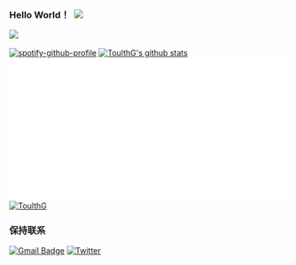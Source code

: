 ### Hello World！ &nbsp;<img src="https://github.com/TheDudeThatCode/TheDudeThatCode/blob/master/Assets/Earth.gif" width="23px">
[![](https://count.getloli.com/get/@ToulthG?theme=rule34)](https://count.getloli.com)

[![spotify-github-profile](https://spotify-github-profile.vercel.app/api/view?uid=hmo8ubn8do5rudqpeb6ie1794&cover_image=true&theme=default)](https://github.com/kittinan/spotify-github-profile)
[![ToulthG's github stats](https://github-readme-stats.vercel.app/api?username=ToulthG&show_icons=true&theme=omni)](https://github.com/anuraghazra/github-readme-stats)
<img src="https://github.com/lowlighter/lowlighter/blob/master/metrics.plugin.anilist.characters.svg">
[![ToulthG](https://github-profile-trophy.vercel.app/?username=ToulthG&theme=onedark)](https://github.com/ToulthG/github-profile-trophy)

### 保持联系   
[![Gmail Badge](https://img.shields.io/badge/-gmail-c14438?style=for-the-badge&logo=Gmail&logoColor=ffffff)](mailto:gxf1034512354@gmail.com) 
[![Twitter](https://img.shields.io/badge/twitter-1DA1F2.svg?style=for-the-badge&logo=twitter&logoColor=ffffff)](https://twitter.com/GToulth)
